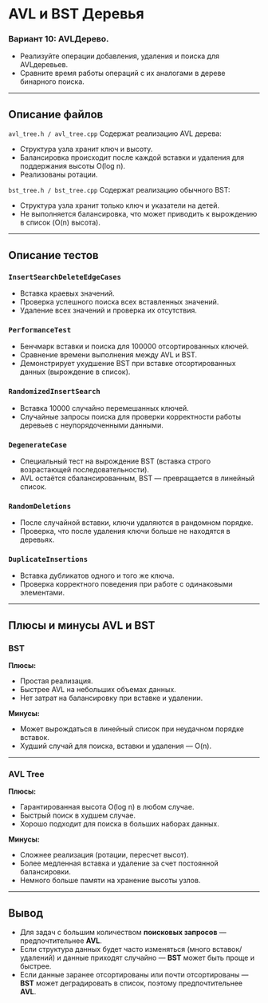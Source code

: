 # AVL и BST Деревья

### Вариант 10: AVLДерево.
- Реализуйте операции добавления, удаления и поиска для AVLдеревьев. 
- Сравните время работы операций с их аналогами в дереве бинарного поиска.

---
## Описание файлов

`avl_tree.h / avl_tree.cpp`
Содержат реализацию AVL дерева:
- Структура узла хранит ключ и высоту.
- Балансировка происходит после каждой вставки и удаления для поддержания высоты O(log n).
- Реализованы ротации.

`bst_tree.h / bst_tree.cpp`
Содержат реализацию обычного BST:
- Структура узла хранит только ключ и указатели на детей.
- Не выполняется балансировка, что может приводить к вырождению в список (O(n) высота).

---
## Описание тестов

### `InsertSearchDeleteEdgeCases`
- Вставка краевых значений.
- Проверка успешного поиска всех вставленных значений.
- Удаление всех значений и проверка их отсутствия.

### `PerformanceTest`
- Бенчмарк вставки и поиска для 100000 отсортированных ключей.
- Сравнение времени выполнения между AVL и BST.
- Демонстрирует ухудшение BST при вставке отсортированных данных (вырождение в список).

### `RandomizedInsertSearch`
- Вставка 10000 случайно перемешанных ключей.
- Случайные запросы поиска для проверки корректности работы деревьев с неупорядоченными данными.

### `DegenerateCase`
- Специальный тест на вырождение BST (вставка строго возрастающей последовательности).
- AVL остаётся сбалансированным, BST — превращается в линейный список.

### `RandomDeletions`
- После случайной вставки, ключи удаляются в рандомном порядке.
- Проверка, что после удаления ключи больше не находятся в деревьях.

### `DuplicateInsertions`
- Вставка дубликатов одного и того же ключа.
- Проверка корректного поведения при работе с одинаковыми элементами.
---
## Плюсы и минусы AVL и BST

### BST 

**Плюсы:**
- Простая реализация.
- Быстрее AVL на небольших объемах данных.
- Нет затрат на балансировку при вставке и удалении.

**Минусы:**
- Может вырождаться в линейный список при неудачном порядке вставок.
- Худший случай для поиска, вставки и удаления — O(n).

---
### AVL Tree

**Плюсы:**
- Гарантированная высота O(log n) в любом случае.
- Быстрый поиск в худшем случае.
- Хорошо подходит для поиска в больших наборах данных.

**Минусы:**
- Сложнее реализация (ротации, пересчет высот).
- Более медленная вставка и удаление за счет постоянной балансировки.
- Немного больше памяти на хранение высоты узлов.

---
## Вывод

- Для задач с большим количеством **поисковых запросов** — предпочтительнее **AVL**.
- Если структура данных будет часто изменяться (много вставок/удалений) и данные приходят случайно — **BST** может быть проще и быстрее.
- Если данные заранее отсортированы или почти отсортированы — **BST** может деградировать в список, поэтому предпочтительнее **AVL**.
